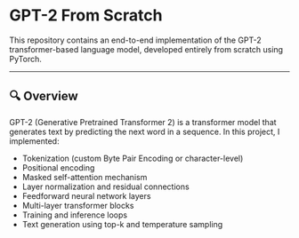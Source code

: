 # GPT-2 From Scratch

This repository contains an end-to-end implementation of the GPT-2 transformer-based language model, developed entirely from scratch using PyTorch.

---

## 🔍 Overview

GPT-2 (Generative Pretrained Transformer 2) is a transformer model that generates text by predicting the next word in a sequence. In this project, I implemented:

- Tokenization (custom Byte Pair Encoding or character-level)
- Positional encoding
- Masked self-attention mechanism
- Layer normalization and residual connections
- Feedforward neural network layers
- Multi-layer transformer blocks
- Training and inference loops
- Text generation using top-k and temperature sampling
